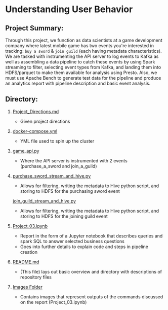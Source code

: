# Understanding User Behavior

## Project Summary:
Through this project, we function as data scientists at a game development company where latest mobile game has two events you're interested in tracking: `buy a sword` & `join guild` (each having metadata characteristics). We are tasked with instrumenting the API server to log events to Kafka as well as assembling a data pipeline to catch these events by using Spark streaming to filter, selecting event types from Kafka, and landing them into HDFS/parquet to make them available for analysis using Presto. Also, we must use Apache Bench to generate test data for the pipeline and produce an analytics report with pipeline description and basic event analysis. 

## Directory:
1. [Project_Directions.md](https://github.com/mids-w205-schioberg/project-3-noorkaurgill/blob/assignment/Project_Directions.md)
    - Given project directions
    
2. [docker-compose.yml](https://github.com/mids-w205-schioberg/project-3-noorkaurgill/blob/assignment/docker-compose.yml)
    - YML file used to spin up the cluster

3. [game_api.py](https://github.com/mids-w205-schioberg/project-3-noorkaurgill/blob/assignment/game_api.py)
    - Where the API server is instrumented with 2 events (purchase_a_sword and join_a_guild)

4. [purchase_sword_stream_and_hive.py](https://github.com/mids-w205-schioberg/project-3-noorkaurgill/blob/assignment/purchase_sword_stream_and_hive.py)
    - Allows for filtering, writing the metadata to Hive python script, and storing to HDFS for the purchasing sword event
    
   [join_guild_stream_and_hive.py](https://github.com/mids-w205-schioberg/project-3-noorkaurgill/blob/assignment/join_guild_stream_and_hive.py)
   - Allows for filtering, writing the metadata to Hive python script, and storing to HDFS for the joining guild event

5. [Project_03.ipynb](https://github.com/mids-w205-schioberg/project-3-noorkaurgill/blob/assignment/Project_3.ipynb)
    - Report in the form of a Jupyter notebook that describes queries and spark SQL to answer selected business questions
    - Goes into further details to explain code and steps in pipeline creation

6. [README.md](https://github.com/mids-w205-schioberg/project-3-noorkaurgill/blob/assignment/README.md)
    - (This file) lays out basic overview and directory with descriptions of repository files

7. [Images Folder](https://github.com/mids-w205-schioberg/project-3-noorkaurgill/tree/assignment/Images)
    - Contains images that represent outputs of the commands discussed on the report (Project_03.ipynb)
    
